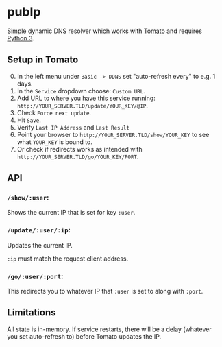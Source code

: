 pubIp
=====

Simple dynamic DNS resolver which works with
[Tomato](http://www.polarcloud.com/tomato) and requires [Python
3](http://python.org).

## Setup in Tomato

0. In the left menu under `Basic -> DDNS` set "auto-refresh every" to e.g. 1 days.
0. In the `Service` dropdown choose: `Custom URL`.
0. Add URL to where you have this service running: `http://YOUR_SERVER.TLD/update/YOUR_KEY/@IP`.
0. Check `Force next update`.
0. Hit `Save`.
0. Verify `Last IP Address` and `Last Result`
0. Point your browser to `http://YOUR_SERVER.TLD/show/YOUR_KEY` to see what `YOUR_KEY` is bound to.
0. Or check if redirects works as intended with `http://YOUR_SERVER.TLD/go/YOUR_KEY/PORT`.

## API

### `/show/:user`:

Shows the current IP that is set for key `:user`.

### `/update/:user/:ip`:

Updates the current IP.

`:ip` must match the request client address.

### `/go/:user/:port`:

This redirects you to whatever IP that `:user` is set to along with `:port`.

## Limitations

All state is in-memory. If service restarts, there will be a delay (whatever you set auto-refresh to) before Tomato updates the IP.

